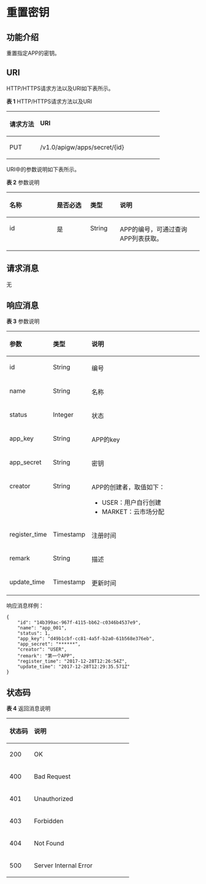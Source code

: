 # 重置密钥<a name="apig-zh-api-180713038"></a>

## 功能介绍<a name="section47629430"></a>

重置指定APP的密钥。

## URI<a name="section26011693"></a>

HTTP/HTTPS请求方法以及URI如下表所示。

**表 1**  HTTP/HTTPS请求方法以及URI

<a name="table60402647"></a>
<table><thead align="left"><tr id="row59047728"><th class="cellrowborder" valign="top" width="20%" id="mcps1.2.3.1.1"><p id="p18136646"><a name="p18136646"></a><a name="p18136646"></a>请求方法</p>
</th>
<th class="cellrowborder" valign="top" width="80%" id="mcps1.2.3.1.2"><p id="p59782258"><a name="p59782258"></a><a name="p59782258"></a>URI</p>
</th>
</tr>
</thead>
<tbody><tr id="row10524697"><td class="cellrowborder" valign="top" width="20%" headers="mcps1.2.3.1.1 "><p id="p47194149"><a name="p47194149"></a><a name="p47194149"></a>PUT</p>
</td>
<td class="cellrowborder" valign="top" width="80%" headers="mcps1.2.3.1.2 "><p id="p64629758"><a name="p64629758"></a><a name="p64629758"></a>/v1.0/apigw/apps/secret/{id}</p>
</td>
</tr>
</tbody>
</table>

URI中的参数说明如下表所示。

**表 2**  参数说明

<a name="table519051"></a>
<table><thead align="left"><tr id="row48098925"><th class="cellrowborder" valign="top" width="24.48755124487551%" id="mcps1.2.5.1.1"><p id="p3698841"><a name="p3698841"></a><a name="p3698841"></a>名称</p>
</th>
<th class="cellrowborder" valign="top" width="17.348265173482652%" id="mcps1.2.5.1.2"><p id="p31170665"><a name="p31170665"></a><a name="p31170665"></a>是否必选</p>
</th>
<th class="cellrowborder" valign="top" width="15.308469153084694%" id="mcps1.2.5.1.3"><p id="p41795909"><a name="p41795909"></a><a name="p41795909"></a>类型</p>
</th>
<th class="cellrowborder" valign="top" width="42.85571442855714%" id="mcps1.2.5.1.4"><p id="p30025494"><a name="p30025494"></a><a name="p30025494"></a>说明</p>
</th>
</tr>
</thead>
<tbody><tr id="row16145988"><td class="cellrowborder" valign="top" width="24.48755124487551%" headers="mcps1.2.5.1.1 "><p id="p32756662"><a name="p32756662"></a><a name="p32756662"></a>id</p>
</td>
<td class="cellrowborder" valign="top" width="17.348265173482652%" headers="mcps1.2.5.1.2 "><p id="p36043989"><a name="p36043989"></a><a name="p36043989"></a>是</p>
</td>
<td class="cellrowborder" valign="top" width="15.308469153084694%" headers="mcps1.2.5.1.3 "><p id="p33881992"><a name="p33881992"></a><a name="p33881992"></a>String</p>
</td>
<td class="cellrowborder" valign="top" width="42.85571442855714%" headers="mcps1.2.5.1.4 "><p id="p60086840"><a name="p60086840"></a><a name="p60086840"></a>APP的编号，可通过查询APP列表获取。</p>
</td>
</tr>
</tbody>
</table>

## 请求消息<a name="section32778653"></a>

无

## 响应消息<a name="section37825199"></a>

**表 3**  参数说明

<a name="table32464282"></a>
<table><thead align="left"><tr id="row38958777"><th class="cellrowborder" valign="top" width="20%" id="mcps1.2.4.1.1"><p id="p1544355"><a name="p1544355"></a><a name="p1544355"></a>参数</p>
</th>
<th class="cellrowborder" valign="top" width="20%" id="mcps1.2.4.1.2"><p id="p57983950"><a name="p57983950"></a><a name="p57983950"></a>类型</p>
</th>
<th class="cellrowborder" valign="top" width="60%" id="mcps1.2.4.1.3"><p id="p66188386"><a name="p66188386"></a><a name="p66188386"></a>说明</p>
</th>
</tr>
</thead>
<tbody><tr id="row59659013"><td class="cellrowborder" valign="top" width="20%" headers="mcps1.2.4.1.1 "><p id="p541922"><a name="p541922"></a><a name="p541922"></a>id</p>
</td>
<td class="cellrowborder" valign="top" width="20%" headers="mcps1.2.4.1.2 "><p id="p43895711"><a name="p43895711"></a><a name="p43895711"></a>String</p>
</td>
<td class="cellrowborder" valign="top" width="60%" headers="mcps1.2.4.1.3 "><p id="p65891684"><a name="p65891684"></a><a name="p65891684"></a>编号</p>
</td>
</tr>
<tr id="row56154250"><td class="cellrowborder" valign="top" width="20%" headers="mcps1.2.4.1.1 "><p id="p52200367"><a name="p52200367"></a><a name="p52200367"></a>name</p>
</td>
<td class="cellrowborder" valign="top" width="20%" headers="mcps1.2.4.1.2 "><p id="p371312"><a name="p371312"></a><a name="p371312"></a>String</p>
</td>
<td class="cellrowborder" valign="top" width="60%" headers="mcps1.2.4.1.3 "><p id="p30076343"><a name="p30076343"></a><a name="p30076343"></a>名称</p>
</td>
</tr>
<tr id="row2251631"><td class="cellrowborder" valign="top" width="20%" headers="mcps1.2.4.1.1 "><p id="p48164407"><a name="p48164407"></a><a name="p48164407"></a>status</p>
</td>
<td class="cellrowborder" valign="top" width="20%" headers="mcps1.2.4.1.2 "><p id="p9002871"><a name="p9002871"></a><a name="p9002871"></a>Integer</p>
</td>
<td class="cellrowborder" valign="top" width="60%" headers="mcps1.2.4.1.3 "><p id="p58143960"><a name="p58143960"></a><a name="p58143960"></a>状态</p>
</td>
</tr>
<tr id="row53533596"><td class="cellrowborder" valign="top" width="20%" headers="mcps1.2.4.1.1 "><p id="p41254033"><a name="p41254033"></a><a name="p41254033"></a>app_key</p>
</td>
<td class="cellrowborder" valign="top" width="20%" headers="mcps1.2.4.1.2 "><p id="p53242362"><a name="p53242362"></a><a name="p53242362"></a>String</p>
</td>
<td class="cellrowborder" valign="top" width="60%" headers="mcps1.2.4.1.3 "><p id="p17664064"><a name="p17664064"></a><a name="p17664064"></a>APP的key</p>
</td>
</tr>
<tr id="row24758849"><td class="cellrowborder" valign="top" width="20%" headers="mcps1.2.4.1.1 "><p id="p59309724"><a name="p59309724"></a><a name="p59309724"></a>app_secret</p>
</td>
<td class="cellrowborder" valign="top" width="20%" headers="mcps1.2.4.1.2 "><p id="p39358344"><a name="p39358344"></a><a name="p39358344"></a>String</p>
</td>
<td class="cellrowborder" valign="top" width="60%" headers="mcps1.2.4.1.3 "><p id="p33909292"><a name="p33909292"></a><a name="p33909292"></a>密钥</p>
</td>
</tr>
<tr id="row18772019108"><td class="cellrowborder" valign="top" width="20%" headers="mcps1.2.4.1.1 "><p id="p148381123152516"><a name="p148381123152516"></a><a name="p148381123152516"></a>creator</p>
</td>
<td class="cellrowborder" valign="top" width="20%" headers="mcps1.2.4.1.2 "><p id="p10838223112516"><a name="p10838223112516"></a><a name="p10838223112516"></a>String</p>
</td>
<td class="cellrowborder" valign="top" width="60%" headers="mcps1.2.4.1.3 "><p id="p128381023202515"><a name="p128381023202515"></a><a name="p128381023202515"></a>APP的创建者，取值如下：</p>
<a name="ul1126756132511"></a><a name="ul1126756132511"></a><ul id="ul1126756132511"><li>USER：用户自行创建</li><li>MARKET：云市场分配</li></ul>
</td>
</tr>
<tr id="row36748179"><td class="cellrowborder" valign="top" width="20%" headers="mcps1.2.4.1.1 "><p id="p23812543"><a name="p23812543"></a><a name="p23812543"></a>register_time</p>
</td>
<td class="cellrowborder" valign="top" width="20%" headers="mcps1.2.4.1.2 "><p id="p49767864"><a name="p49767864"></a><a name="p49767864"></a>Timestamp</p>
</td>
<td class="cellrowborder" valign="top" width="60%" headers="mcps1.2.4.1.3 "><p id="p4665189"><a name="p4665189"></a><a name="p4665189"></a>注册时间</p>
</td>
</tr>
<tr id="row41986707"><td class="cellrowborder" valign="top" width="20%" headers="mcps1.2.4.1.1 "><p id="p45480106"><a name="p45480106"></a><a name="p45480106"></a>remark</p>
</td>
<td class="cellrowborder" valign="top" width="20%" headers="mcps1.2.4.1.2 "><p id="p60009961"><a name="p60009961"></a><a name="p60009961"></a>String</p>
</td>
<td class="cellrowborder" valign="top" width="60%" headers="mcps1.2.4.1.3 "><p id="p28968697"><a name="p28968697"></a><a name="p28968697"></a>描述</p>
</td>
</tr>
<tr id="row59391687"><td class="cellrowborder" valign="top" width="20%" headers="mcps1.2.4.1.1 "><p id="p45997331"><a name="p45997331"></a><a name="p45997331"></a>update_time</p>
</td>
<td class="cellrowborder" valign="top" width="20%" headers="mcps1.2.4.1.2 "><p id="p34796291"><a name="p34796291"></a><a name="p34796291"></a>Timestamp</p>
</td>
<td class="cellrowborder" valign="top" width="60%" headers="mcps1.2.4.1.3 "><p id="p67036159"><a name="p67036159"></a><a name="p67036159"></a>更新时间</p>
</td>
</tr>
</tbody>
</table>

响应消息样例：

```
{
	"id": "14b399ac-967f-4115-bb62-c0346b4537e9",
	"name": "app_001",
	"status": 1,
	"app_key": "d49b1cbf-cc81-4a5f-b2a0-61b568e376eb",
	"app_secret": "******",
	"creator": "USER",
	"remark": "第一个APP",
	"register_time": "2017-12-28T12:26:54Z",
	"update_time": "2017-12-28T12:29:35.571Z"
}
```

## 状态码<a name="section26572421"></a>

**表 4**  返回消息说明

<a name="table32291757"></a>
<table><thead align="left"><tr id="row31810066"><th class="cellrowborder" valign="top" width="20%" id="mcps1.2.3.1.1"><p id="p26478586"><a name="p26478586"></a><a name="p26478586"></a>状态码</p>
</th>
<th class="cellrowborder" valign="top" width="80%" id="mcps1.2.3.1.2"><p id="p64390706"><a name="p64390706"></a><a name="p64390706"></a>说明</p>
</th>
</tr>
</thead>
<tbody><tr id="row48264674"><td class="cellrowborder" valign="top" width="20%" headers="mcps1.2.3.1.1 "><p id="p17124531"><a name="p17124531"></a><a name="p17124531"></a>200</p>
</td>
<td class="cellrowborder" valign="top" width="80%" headers="mcps1.2.3.1.2 "><p id="p44909772"><a name="p44909772"></a><a name="p44909772"></a>OK</p>
</td>
</tr>
<tr id="row1534772"><td class="cellrowborder" valign="top" width="20%" headers="mcps1.2.3.1.1 "><p id="p57207693"><a name="p57207693"></a><a name="p57207693"></a>400</p>
</td>
<td class="cellrowborder" valign="top" width="80%" headers="mcps1.2.3.1.2 "><p id="p3311555"><a name="p3311555"></a><a name="p3311555"></a>Bad Request</p>
</td>
</tr>
<tr id="row29803996"><td class="cellrowborder" valign="top" width="20%" headers="mcps1.2.3.1.1 "><p id="p65313447"><a name="p65313447"></a><a name="p65313447"></a>401</p>
</td>
<td class="cellrowborder" valign="top" width="80%" headers="mcps1.2.3.1.2 "><p id="p55897859"><a name="p55897859"></a><a name="p55897859"></a>Unauthorized</p>
</td>
</tr>
<tr id="row33318687"><td class="cellrowborder" valign="top" width="20%" headers="mcps1.2.3.1.1 "><p id="p14459094"><a name="p14459094"></a><a name="p14459094"></a>403</p>
</td>
<td class="cellrowborder" valign="top" width="80%" headers="mcps1.2.3.1.2 "><p id="p30335986"><a name="p30335986"></a><a name="p30335986"></a>Forbidden</p>
</td>
</tr>
<tr id="row4588426"><td class="cellrowborder" valign="top" width="20%" headers="mcps1.2.3.1.1 "><p id="p36118200"><a name="p36118200"></a><a name="p36118200"></a>404</p>
</td>
<td class="cellrowborder" valign="top" width="80%" headers="mcps1.2.3.1.2 "><p id="p39893054"><a name="p39893054"></a><a name="p39893054"></a>Not Found</p>
</td>
</tr>
<tr id="row23493170"><td class="cellrowborder" valign="top" width="20%" headers="mcps1.2.3.1.1 "><p id="p23898608"><a name="p23898608"></a><a name="p23898608"></a>500</p>
</td>
<td class="cellrowborder" valign="top" width="80%" headers="mcps1.2.3.1.2 "><p id="p14947689"><a name="p14947689"></a><a name="p14947689"></a>Server Internal Error</p>
</td>
</tr>
</tbody>
</table>

